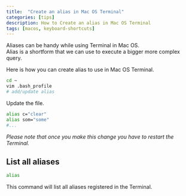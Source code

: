 ```yaml
---
title:  "Create an alias in Mac OS Terminal" 
categories: [tips]
description: How to Create an alias in Mac OS Terminal
tags: [macos, keyboard-shortcuts]
--- 
```


Aliases can be handy while using Terminal in Mac OS.  
Alias is a shortform that we can use to execute a bigger more complex query.  

Here is how you can create alias to use in Mac OS Terminal.  

``` bash
cd ~
vim .bash_profile
# add/update alias
```

Update the file.

``` bash
alias c="clear"
alias som="some"
#...
```

_Please note that once you make this change you have to restart the Terminal._

## List all aliases

```bash
alias
```

This command will list all aliases registered in the Terminal.